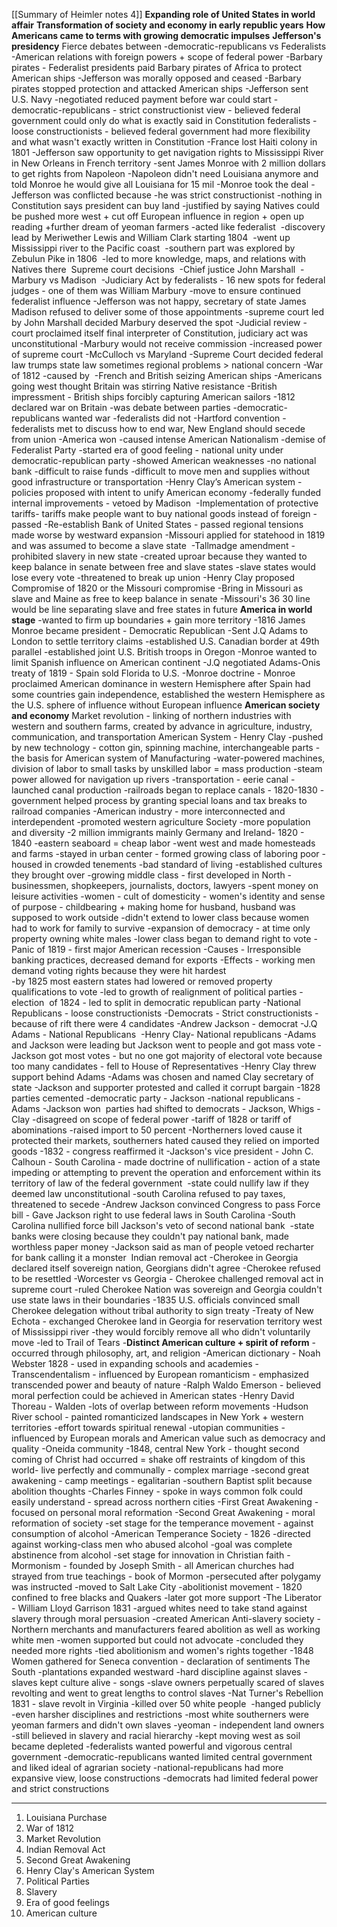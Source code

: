 [[Summary of Heimler notes 4]]
**Expanding role of United States in world affair**
**Transformation of society and economy in early republic years**
**How Americans came to terms with growing democratic impulses**
**Jefferson's presidency**
Fierce debates between
-democratic-republicans vs Federalists
-American relations with foreign powers + scope of federal power
-Barbary pirates - Federalist presidents paid Barbary pirates of Africa to protect American ships
-Jefferson was morally opposed and ceased
-Barbary pirates stopped protection and attacked American ships
-Jefferson sent U.S. Navy
-negotiated reduced payment before war could start
-democratic-republicans - strict constructionist view - believed federal government could only do what is exactly said in Constitution
federalists - loose constructionists - believed federal government had more flexibility and what wasn't exactly written in Constitution
-France lost Haiti colony in 1801
-Jefferson saw opportunity to get navigation rights to Mississippi River in New Orleans in French territory
-sent James Monroe with 2 million dollars to get rights from Napoleon
-Napoleon didn't need Louisiana anymore and told Monroe he would give all Louisiana for 15 mil
-Monroe took the deal
-Jefferson was conflicted because
-he was strict constructionist
-nothing in Constitution says president can buy land
-justified by saying Natives could be pushed more west + cut off European influence in region + open up reading +further dream of yeoman farmers
-acted like federalist
 -discovery lead by Meriwether Lewis and William Clark starting 1804
 -went up Mississippi river to the Pacific coast
 -southern part was explored by Zebulun Pike in 1806
 -led to more knowledge, maps, and relations with Natives there
 Supreme court decisions
 -Chief justice John Marshall
 -Marbury vs Madison
 -Judiciary Act by federalists - 16 new spots for federal judges - one of them was William Marbury
-move to ensure continued federalist influence
-Jefferson was not happy, secretary of state James Madison refused to deliver some of those appointments
-supreme court led by John Marshall decided Marbury deserved the spot
-Judicial review - court proclaimed itself final interpreter of Constitution, judiciary act was unconstitutional
-Marbury would not receive commission
-increased power of supreme court
-McCulloch vs Maryland
-Supreme Court decided federal law trumps state law
sometimes regional problems > national concern
-War of 1812
-caused by 
-French and British seizing American ships
-Americans going west thought Britain was stirring Native resistance
-British impressment - British ships forcibly capturing American sailors
-1812 declared war on Britain
-was debate between parties
-democratic-republicans wanted war
-federalists did not
-Hartford convention - federalists met to discuss how to end war, New England should secede from union
-America won
-caused intense American Nationalism
-demise of Federalist Party
-started era of good feeling - national unity under democratic-republican party
-showed American weaknesses
-no national bank
-difficult to raise funds
-difficult to move men and supplies without good infrastructure or transportation
-Henry Clay’s American system
-policies proposed with intent to unify American economy
-federally funded internal improvements - vetoed by Madison 
-Implementation of protective tariffs- tariffs make people want to buy national goods instead of foreign -passed
-Re-establish Bank of United States - passed
regional tensions made worse by westward expansion
-Missouri applied for statehood in 1819 and was assumed to become a slave state 
-Tallmadge amendment - prohibited slavery in new state
-created uproar because they wanted to keep balance in senate between free and slave states
-slave states would lose every vote
-threatened to break up union
-Henry Clay proposed Compromise of 1820 or the Missouri compromise
-Bring in Missouri as slave and Maine as free to keep balance in senate
-Missouri's 36 30 line would be line separating slave and free states in future
**America in world stage**
-wanted to firm up boundaries + gain more territory
-1816 James Monroe became president - Democratic Republican
-Sent J.Q Adams to London to settle territory claims
-established U.S. Canadian border at 49th parallel
-established joint U.S. British troops in Oregon
-Monroe wanted to limit Spanish influence on American continent
-J.Q negotiated Adams-Onis treaty of 1819 - Spain sold Florida to U.S.
-Monroe doctrine - Monroe proclaimed American dominance in western Hemisphere after Spain had some countries gain independence, established the western Hemisphere as the U.S. sphere of influence without European influence
**American society and economy**
Market revolution - linking of northern industries with western and southern farms, created by advance in agriculture, industry, communication, and transportation
American System - Henry Clay
-pushed by new technology - cotton gin, spinning machine, interchangeable parts - the basis for American system of Manufacturing
-water-powered machines, division of labor to small tasks by unskilled labor = mass production
-steam power allowed for navigation up rivers
-transportation - eerie canal - launched canal production
-railroads began to replace canals - 1820-1830
-government helped process by granting special loans and tax breaks to railroad companies
-American industry - more interconnected and interdependent
-promoted western agriculture
Society
-more population and diversity
-2 million immigrants mainly Germany and Ireland- 1820 - 1840
-eastern seaboard = cheap labor
-went west and made homesteads and farms
-stayed in urban center - formed growing class of laboring poor - housed in crowded tenements -bad standard of living
-established cultures they brought over
-growing middle class - first developed in North - businessmen, shopkeepers, journalists, doctors, lawyers
-spent money on leisure activities
-women - cult of domesticity - women's identity and sense of purpose - childbearing + making home for husband, husband was supposed to work outside
-didn't extend to lower class because women had to work for family to survive
-expansion of democracy - at time only property owning white males
-lower class began to demand right to vote
-Panic of 1819 - first major American recession
-Causes - Irresponsible banking practices, decreased demand for exports
-Effects - working men demand voting rights because they were hit hardest\
-by 1825 most eastern states had lowered or removed property qualifications to vote
-led to growth of realignment of political parties
-election  of 1824 - led to split in democratic republican party
-National Republicans - loose constructionists
-Democrats - Strict constructionists
-because of rift there were 4 candidates
-Andrew Jackson - democrat
-J.Q Adams - National Republicans 
-Henry Clay- National republicans
-Adams and Jackson were leading but Jackson went to people and got mass vote
-Jackson got most votes - but no one got majority of electoral vote because too many candidates - fell to House of Representatives
-Henry Clay threw support behind Adams
-Adams was chosen and named Clay secretary of state
-Jackson and supporter protested and called it corrupt bargain
-1828 parties cemented
-democratic party - Jackson
-national republicans - Adams
-Jackson won 
parties had shifted to democrats - Jackson, Whigs - Clay
-disagreed on scope of federal power
-tariff of 1828 or tariff of abominations
-raised import to 50 percent
-Northerners loved cause it protected their markets, southerners hated caused they relied on imported goods
-1832 - congress reaffirmed it
-Jackson's vice president - John C. Calhoun - South Carolina - made doctrine of nullification - action of a state impeding or attempting to prevent the operation and enforcement within its territory of law of the federal government 
-state could nullify law if they deemed law unconstitutional
-south Carolina refused to pay taxes,  threatened to secede
-Andrew Jackson convinced Congress to pass Force bill - Gave Jackson right to use federal laws in South Carolina
-South Carolina nullified force bill
Jackson's veto of second national bank 
-state banks were closing because they couldn't pay national bank, made worthless paper money
-Jackson said as man of people vetoed recharter for bank calling it a monster 
Indian removal act
-Cherokee in Georgia declared itself sovereign nation, Georgians didn't agree
-Cherokee refused to be resettled
-Worcester vs Georgia - Cherokee challenged removal act in supreme court
-ruled Cherokee Nation was sovereign and Georgia couldn't use state laws in their boundaries
-1835 U.S. officials convinced small Cherokee delegation without tribal authority to sign treaty
-Treaty of New Echota - exchanged Cherokee land in Georgia for reservation territory west of Mississippi river
-they would forcibly remove all who didn't voluntarily move
-led to Trail of Tears
-**Distinct American culture + spirit of reform**
-occurred through philosophy, art, and religion
-American dictionary - Noah Webster 1828 - used in expanding schools and academies
-Transcendentalism - influenced by European romanticism - emphasized transcended power and beauty of nature
-Ralph Waldo Emerson - believed moral perfection could be achieved in American states
-Henry David Thoreau - Walden
-lots of overlap between reform movements
-Hudson River school - painted romanticized landscapes in New York + western territories
-effort towards spiritual renewal
-utopian communities - influenced by European morals and American value such as democracy and quality
-Oneida community -1848, central New York - thought second coming of Christ had occurred = shake off restraints of kingdom of this world- live perfectly and communally - complex marriage
-second great awakening - camp meetings - egalitarian
-southern Baptist split because abolition thoughts
-Charles Finney - spoke in ways common folk could easily understand - spread across northern cities
-First Great Awakening - focused on personal moral reformation
-Second Great Awakening - moral reformation of society
-set stage for the temperance movement - against consumption of alcohol
-American Temperance Society - 1826
-directed against working-class men who abused alcohol
-goal was complete abstinence from alcohol
-set stage for innovation in Christian faith - Mormonism - founded by Joseph Smith - all American churches had strayed from true teachings - book of Mormon
-persecuted after polygamy was instructed
-moved to Salt Lake City
-abolitionist movement - 1820 confined to free blacks and Quakers
-later got more support
-The Liberator - William Lloyd Garrison 1831
-argued whites need to take stand against slavery through moral persuasion
-created American Anti-slavery society
-Northern merchants and manufacturers feared abolition as well as working white men
-women supported but could not advocate
-concluded they needed more rights
-tied abolitionism and women's rights together
-1848 Women gathered for Seneca convention - declaration of sentiments
The South
-plantations expanded westward
-hard discipline against slaves
-slaves kept culture alive - songs
-slave owners perpetually scared of slaves revolting and went to great lengths to control slaves
-Nat Turner's Rebellion 1831 - slave revolt in Virginia
-killed over 50 white people 
-hanged publicly
-even harsher disciplines and restrictions
-most white southerners were yeoman farmers and didn't own slaves
-yeoman - independent land owners
-still believed in slavery and racial hierarchy
-kept moving west as soil became depleted
-federalists wanted powerful and vigorous central government
-democratic-republicans wanted limited central government and liked ideal of agrarian society
-national-republicans had more expansive view, loose constructions
-democrats had limited federal power and strict constructions

---------------------------------------------------------
1. Louisiana Purchase
2. War of 1812
3. Market Revolution
4. Indian Removal Act
5. Second Great Awakening
6. Henry Clay's American System
7. Political Parties 
8. Slavery
9. Era of good feelings
10. American culture